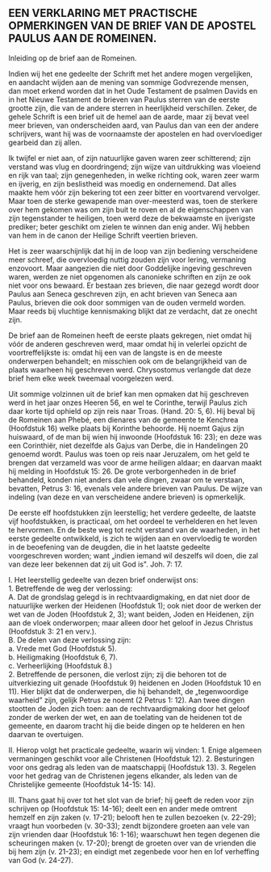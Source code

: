 ## EEN VERKLARING MET PRACTISCHE OPMERKINGEN VAN DE BRIEF VAN DE APOSTEL PAULUS AAN DE ROMEINEN.

Inleiding op de brief aan de Romeinen.

Indien wij het ene gedeelte der Schrift met het andere mogen vergelijken, en aandacht wijden aan de mening van sommige Godvrezende mensen, dan moet erkend worden dat in het Oude Testament de psalmen Davids en in het Nieuwe Testament de brieven van Paulus sterren van de eerste grootte zijn, die van de andere sterren in heerlijkheid verschillen. Zeker, de gehele Schrift is een brief uit de hemel aan de aarde, maar zij bevat veel meer brieven, van onderscheiden aard, van Paulus dan van een der andere schrijvers, want hij was de voornaamste der apostelen en had overvloediger gearbeid dan zij allen. 

Ik twijfel er niet aan, of zijn natuurlijke gaven waren zeer schitterend; zijn verstand was vlug en doordringend; zijn wijze van uitdrukking was vloeiend en rijk van taal; zijn genegenheden, in welke richting ook, waren zeer warm en ijverig, en zijn beslistheid was moedig en ondernemend. Dat alles maakte hem vóór zijn bekering tot een zeer bitter en voortvarend vervolger. Maar toen de sterke gewapende man over-meesterd was, toen de sterkere over hem gekomen was om zijn buit te roven en al de eigenschappen van zijn tegenstander te heiligen, toen werd deze de bekwaamste en ijverigste prediker; beter geschikt om zielen te winnen dan enig ander. Wij hebben van hem in de canon der Heilige Schrift veertien brieven. 

Het is zeer waarschijnlijk dat hij in de loop van zijn bediening verscheidene meer schreef, die overvloedig nuttig zouden zijn voor lering, vermaning enzovoort. Maar aangezien die niet door Goddelijke ingeving geschreven waren, werden ze niet opgenomen als canonieke schriften en zijn ze ook niet voor ons bewaard. Er bestaan zes brieven, die naar gezegd wordt door Paulus aan Seneca geschreven zijn, en acht brieven van Seneca aan Paulus, brieven die ook door sommigen van de ouden vermeld worden. Maar reeds bij vluchtige kennismaking blijkt dat ze verdacht, dat ze onecht zijn.

De brief aan de Romeinen heeft de eerste plaats gekregen, niet omdat hij vóór de anderen geschreven werd, maar omdat hij in velerlei opzicht de voortreffelijkste is: omdat hij een van de langste is en de meeste onderwerpen behandelt; en misschien ook om de belangrijkheid van de plaats waarheen hij geschreven werd. Chrysostomus verlangde dat deze brief hem elke week tweemaal voorgelezen werd. 

Uit sommige volzinnen uit de brief kan men opmaken dat hij geschreven werd in het jaar onzes Heeren 56, en wel te Corinthe, terwijl Paulus zich daar korte tijd ophield op zijn reis naar Troas. (Hand. 20: 5, 6). Hij beval bij de Romeinen aan Phebé, een dienares van de gemeente te Kenchrea (Hoofdstuk 16) welke plaats bij Korinthe behoorde. Hij noemt Gajus zijn huiswaard, of de man bij wien hij inwoonde (Hoofdstuk 16: 23); en deze was een Corinthiër, niet dezelfde aIs Gajus van Derbe, die in Handelingen 20 genoemd wordt. Paulus was toen op reis naar Jeruzalem, om het geld te brengen dat verzameld was voor de arme heiligen aldaar; en daarvan maakt hij melding in Hoofdstuk 15: 26. De grote verborgenheden in de brief behandeld, konden niet anders dan vele dingen, zwaar om te verstaan, bevatten, Petrus 3: 16, evenals vele andere brieven van Paulus. De wijze van indeling (van deze en van verscheidene andere brieven) is opmerkelijk. 

De eerste elf hoofdstukken zijn leerstellig; het verdere gedeelte, de laatste vijf hoofdstukken, is practicaal, om het oordeel te verhelderen en het leven te hervormen. En de beste weg tot recht verstand van de waarheden, in het eerste gedeelte ontwikkeld, is zich te wijden aan en overvloedig te worden in de beoefening van de deugden, die in het laatste gedeelte voorgeschreven worden; want „indien iemand wil deszelfs wil doen, die zal van deze leer bekennen dat zij uit God is". Joh. 7: 17.

I. Het leerstellig gedeelte van dezen brief onderwijst ons:  
1\. Betreffende de weg der verlossing:  
A. Dat de grondslag gelegd is in rechtvaardigmaking, en dat niet door de natuurlijke werken der Heidenen (Hoofdstuk 1); ook niet door de werken der wet van de Joden (Hoofdstuk 2, 3); want beiden, Joden en Heidenen, zijn aan de vloek onderworpen; maar alleen door het geloof in Jezus Christus (Hoofdstuk 3: 21 en verv.).  
B. De delen van deze verlossing zijn:  
a. Vrede met God (Hoofdstuk 5).  
b. Heiligmaking (Hoofdstuk 6, 7).  
c. Verheerlijking (Hoofdstuk 8.)  
2\. Betreffende de personen, die verlost zijn; zij die behoren tot de uitverkiezing uit genade (Hoofdstuk 9) heidenen en Joden (Hoofdstuk 10 en 11). Hier blijkt dat de onderwerpen, die hij behandelt, de „tegenwoordige waarheid” zijn, gelijk Petrus ze noemt (2 Petrus 1: 12). Aan twee dingen stootten de Joden zich toen: aan de rechtvaardigmaking door het geloof zonder de werken der wet, en aan de toelating van de heidenen tot de gemeente, en daarom tracht hij die beide dingen op te helderen en hen daarvan te overtuigen.

II. Hierop volgt het practicale gedeelte, waarin wij vinden:
1\. Enige algemeen vermaningen geschikt voor alle Christenen (Hoofdstuk 12).
2\. Besturingen voor ons gedrag als leden van de maatschappij (Hoofdstuk 13).
3\. Regelen voor het gedrag van de Christenen jegens elkander, als leden van de Christelijke gemeente (Hoofdstuk 14-15: 14).

III. Thans gaat hij over tot het slot van de brief; hij geeft de reden voor zijn schrijven op (Hoofdstuk 15: 14-16); deelt een en ander mede omtrent hemzelf en zijn zaken (v. 17-21); belooft hen te zullen bezoeken (v. 22-29); vraagt hun voorbeden (v. 30-33); zendt bijzondere groeten aan vele van zijn vrienden daar (Hoofdstuk 16: 1-16); waarschuwt hen tegen degenen die scheuringen maken (v. 17-20); brengt de groeten over van de vrienden die bij hem zijn (v. 21-23); en eindigt met zegenbede voor hen en lof verheffing van God (v. 24-27).


